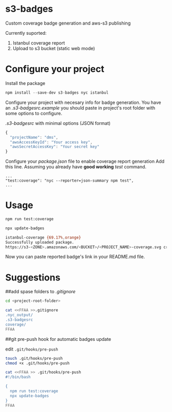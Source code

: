 # s3-badges

Custom coverage badge generation and aws-s3 publishing

Currently suported:
1. Istanbul coverage report
2. Upload to s3 bucket (static web mode)

# Configure your project

Install the package
```javascript
npm install --save-dev s3-badges nyc istanbul
```

Configure your project with necesary info for badge generation.
You have an _.s3-badgesrc.example_ you should paste in project's
root folder with some options to configure.

_.s3-badgesrc_ with minimal options (JSON format)

```javascript
{
  "projectName": "dms",
  "awsAccessKeyId": "Your access key",
  "awsSecretAccessKey": "Your secret key"
}
```

Configure your _package.json_ file to enable coverage report generation
Add this line. Assuming you already have __good working__ _test_ command.

```
...
"test:coverage": "nyc --reporter=json-summary npm test",
...
```

# Usage

```bash
npm run test:coverage

npx update-badges

istanbul-coverage {69.17%,orange}
Successfully uploaded package.
https://s3-<ZONE>.amazonaws.com/<BUCKET>/<PROJECT_NAME>-coverage.svg created
```

Now you can paste reported badge's link in your README.md file.

# Suggestions

##add spase folders to _.gitignore_

```bash
cd <project-root-folder>

cat <<FFAA >>.gitignore 
.nyc_output/
.s3-badgesrc
coverage/
FFAA
```

##git pre-push hook for automatic badges update

edit `.git/hooks/pre-push`

```bash
touch .git/hooks/pre-push
chmod +x .git/hooks/pre-push

cat <<FFAA >> .git/hooks/pre-push
#!/bin/bash

{
  npm run test:coverage
  npx update-badges
}
FFAA
```
